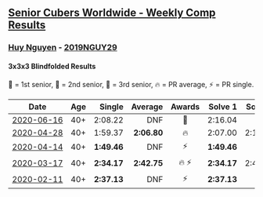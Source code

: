 <style>table {white-space: nowrap;}</style>

## [Senior Cubers Worldwide - Weekly Comp Results](/scw-comp/results/)
### [Huy Nguyen](../huy_nguyen.md) - [2019NGUY29](https://www.worldcubeassociation.org/persons/2019NGUY29?event=333bf)
#### 3x3x3 Blindfolded Results

🥇 = 1st senior, 🥈 = 2nd senior, 🥉 = 3rd senior, 🔥 = PR average, ⚡ = PR single.

| Date | Age | Single | Average | Awards | Solve 1 | Solve 2 | Solve 3 | Video |
| :--: | :--: | --: | --: | :--: | --: | --: | --: | :-- |
| [2020-06-16](../../results/333bf/2020-06-16.md) | 40+ | 2:08.22 | DNF | 🥉 | 2:16.04 | DNF | 2:08.22 | [Link](https://www.facebook.com/events/208176410240808/permalink/211375159920933/) |
| [2020-04-28](../../results/333bf/2020-04-28.md) | 40+ | 1:59.37 | **2:06.80** | 🔥 | 2:07.00 | 2:14.03 | 1:59.37 | [Link](https://www.facebook.com/events/534758690547855/permalink/535432553813802/) |
| [2020-04-14](../../results/333bf/2020-04-14.md) | 40+ | **1:49.46** | DNF | ⚡ | **1:49.46** | DNF | 2:27.56 | [Link](https://www.facebook.com/events/232067087873656/permalink/233219761091722/) |
| [2020-03-17](../../results/333bf/2020-03-17.md) | 40+ | **2:34.17** | **2:42.75** | 🔥 ⚡ | **2:34.17** | 2:49.49 | 2:44.58 | [Link](https://www.facebook.com/events/616010612582835/permalink/618547175662512/) |
| [2020-02-11](../../results/333bf/2020-02-11.md) | 40+ | **2:37.13** | DNF | ⚡ | **2:37.13** | DNF | DNF | [Link](https://www.facebook.com/events/173728187264773/permalink/178453600125565/) |


<!-- Global site tag (gtag.js) - Google Analytics -->
<script async src="https://www.googletagmanager.com/gtag/js?id=UA-86348435-3"></script>
<script>window.dataLayer = window.dataLayer || []; function gtag() {dataLayer.push(arguments);} gtag('js', new Date()); gtag('config', 'UA-86348435-3');</script>
